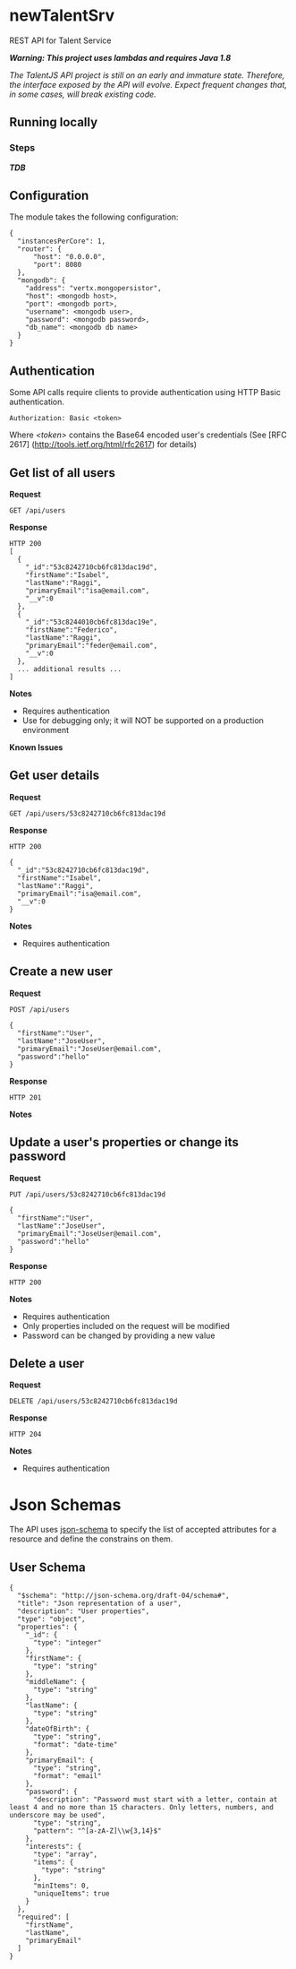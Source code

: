 newTalentSrv
=========

REST API for Talent Service

***Warning: This project uses lambdas and requires Java 1.8***

*The TalentJS API project is still on an early and immature state. Therefore, the interface
exposed by the API will evolve. Expect frequent changes that, in some cases, will break existing code.*

## Running locally

### Steps

***TDB***

## Configuration
The module takes the following configuration:

    {
      "instancesPerCore": 1,
      "router": {
          "host": "0.0.0.0",
          "port": 8080
      },
      "mongodb": {
        "address": "vertx.mongopersistor",
        "host": <mongodb host>,
        "port": <mongodb port>,
        "username": <mongodb user>,
        "password": <mongodb password>,
        "db_name": <mongodb db name>
      }
    }

## Authentication
Some API calls require clients to provide authentication using HTTP Basic authentication.

    Authorization: Basic <token>

Where *&lt;token>* contains the Base64 encoded user's credentials (See [RFC 2617] (http://tools.ietf.org/html/rfc2617) for details)

## Get list of all users
**Request**

    GET /api/users

**Response**

    HTTP 200
    [
      {
        "_id":"53c8242710cb6fc813dac19d",
        "firstName":"Isabel",
        "lastName":"Raggi",
        "primaryEmail":"isa@email.com",
        "__v":0
      },
      {
        "_id":"53c8244010cb6fc813dac19e",
        "firstName":"Federico",
        "lastName":"Raggi",
        "primaryEmail":"feder@email.com",
        "__v":0
      },
      ... additional results ...
    ]


**Notes**

- Requires authentication
- Use for debugging only; it will NOT be supported on a production environment

**Known Issues**

## Get user details

**Request**

    GET /api/users/53c8242710cb6fc813dac19d

**Response**

    HTTP 200

    {
      "_id":"53c8242710cb6fc813dac19d",
      "firstName":"Isabel",
      "lastName":"Raggi",
      "primaryEmail":"isa@email.com",
      "__v":0
    }

**Notes**

- Requires authentication

## Create a new user
**Request**

    POST /api/users

    {
      "firstName":"User",
      "lastName":"JoseUser",
      "primaryEmail":"JoseUser@email.com",
      "password":"hello"
    }

**Response**

    HTTP 201

**Notes**

## Update a user's properties or change its password
**Request**

    PUT /api/users/53c8242710cb6fc813dac19d

    {
      "firstName":"User",
      "lastName":"JoseUser",
      "primaryEmail":"JoseUser@email.com",
      "password":"hello"
    }

**Response**

    HTTP 200

**Notes**

- Requires authentication
- Only properties included on the request will be modified
- Password can be changed by providing a new value

## Delete a user
**Request**

    DELETE /api/users/53c8242710cb6fc813dac19d
**Response**

    HTTP 204

**Notes**

- Requires authentication

# Json Schemas
The API uses [json-schema](http://json-schema.org/) to specify the list of accepted attributes for a resource and define the constrains on them.
## User Schema

    {
      "$schema": "http://json-schema.org/draft-04/schema#",
      "title": "Json representation of a user",
      "description": "User properties",
      "type": "object",
      "properties": {
        "_id": {
          "type": "integer"
        },
        "firstName": {
          "type": "string"
        },
        "middleName": {
          "type": "string"
        },
        "lastName": {
          "type": "string"
        },
        "dateOfBirth": {
          "type": "string",
          "format": "date-time"
        },
        "primaryEmail": {
          "type": "string",
          "format": "email"
        },
        "password": {
          "description": "Password must start with a letter, contain at least 4 and no more than 15 characters. Only letters, numbers, and underscore may be used",
          "type": "string",
          "pattern": "^[a-zA-Z]\\w{3,14}$"
        },
        "interests": {
          "type": "array",
          "items": {
            "type": "string"
          },
          "minItems": 0,
          "uniqueItems": true
        }
      },
      "required": [
        "firstName",
        "lastName",
        "primaryEmail"
      ]
    }



